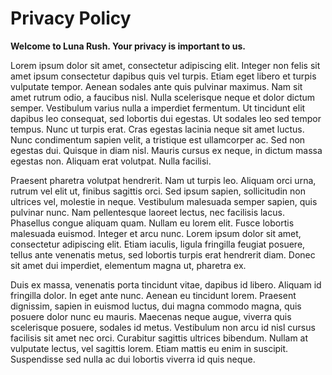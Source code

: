 # Privacy Policy

**Welcome to Luna Rush. Your privacy is important to us.**

Lorem ipsum dolor sit amet, consectetur adipiscing elit. Integer non felis sit amet ipsum consectetur dapibus quis vel turpis. Etiam eget libero et turpis vulputate tempor. Aenean sodales ante quis pulvinar maximus. Nam sit amet rutrum odio, a faucibus nisl. Nulla scelerisque neque et dolor dictum semper. Vestibulum varius nulla a imperdiet fermentum. Ut tincidunt elit dapibus leo consequat, sed lobortis dui egestas. Ut sodales leo sed tempor tempus. Nunc ut turpis erat. Cras egestas lacinia neque sit amet luctus. Nunc condimentum sapien velit, a tristique est ullamcorper ac. Sed non egestas dui. Quisque in diam nisl. Mauris cursus ex neque, in dictum massa egestas non. Aliquam erat volutpat. Nulla facilisi.

Praesent pharetra volutpat hendrerit. Nam ut turpis leo. Aliquam orci urna, rutrum vel elit ut, finibus sagittis orci. Sed ipsum sapien, sollicitudin non ultrices vel, molestie in neque. Vestibulum malesuada semper sapien, quis pulvinar nunc. Nam pellentesque laoreet lectus, nec facilisis lacus. Phasellus congue aliquam quam. Nullam eu lorem elit. Fusce lobortis malesuada euismod. Integer et arcu nunc. Lorem ipsum dolor sit amet, consectetur adipiscing elit. Etiam iaculis, ligula fringilla feugiat posuere, tellus ante venenatis metus, sed lobortis turpis erat hendrerit diam. Donec sit amet dui imperdiet, elementum magna ut, pharetra ex.

Duis ex massa, venenatis porta tincidunt vitae, dapibus id libero. Aliquam id fringilla dolor. In eget ante nunc. Aenean eu tincidunt lorem. Praesent dignissim, sapien in euismod luctus, dui magna commodo magna, quis posuere dolor nunc eu mauris. Maecenas neque augue, viverra quis scelerisque posuere, sodales id metus. Vestibulum non arcu id nisl cursus facilisis sit amet nec orci. Curabitur sagittis ultrices bibendum. Nullam at vulputate lectus, vel sagittis lorem. Etiam mattis eu enim in suscipit. Suspendisse sed nulla ac dui lobortis viverra id quis neque.

